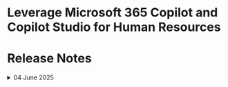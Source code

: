 # Leverage Microsoft 365 Copilot and Copilot Studio for Human Resources

# Release Notes

<details>
  <summary>04 June 2025</summary>

**Newly onboarded lab**

## Infrastructure Changes

NA

## Content Changes

NA
  
## Screenshot Updates

NA

## Testing Notes

NA

</details>
